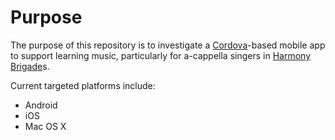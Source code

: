 # Purpose
The purpose of this repository is to investigate a [Cordova](http://cordova.apache.org/)-based mobile app to support learning music, particularly for a-cappella singers in [Harmony Brigade](http://http://harmonybrigade.org/)s.

Current targeted platforms include:
- Android
- iOS
- Mac OS X
